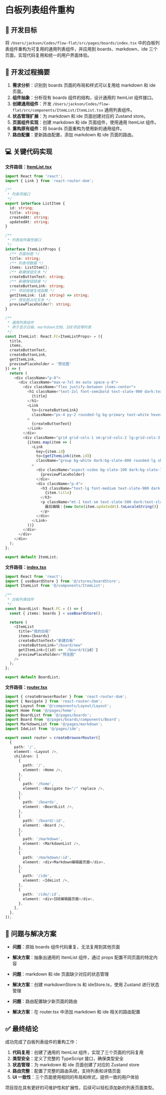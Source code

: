 # 白板列表组件重构

## 🎯 开发目标

将 `/Users/jackson/Codes/flow-flat/src/pages/boards/index.tsx` 中的白板列表组件重构为可复用的通用列表组件，并应用到 boards、markdown、ide 三个页面，实现代码复用和统一的用户界面体验。

## 📝 开发过程摘要

1. **需求分析**：识别到 boards 页面的布局和样式可以复用给 markdown 和 ide 页面。
2. **组件抽象**：分析现有 boards 组件的结构，设计通用的 ItemList 组件接口。
3. **创建通用组件**：开发 `/Users/jackson/Codes/flow-flat/src/components/ItemList/ItemList.tsx` 通用列表组件。
4. **状态管理扩展**：为 markdown 和 ide 页面创建对应的 Zustand store。
5. **页面组件实现**：创建 markdown 和 ide 页面组件，使用通用 ItemList 组件。
6. **重构原有组件**：将 boards 页面重构为使用新的通用组件。
7. **路由配置**：更新路由配置，添加 markdown 和 ide 页面的路由。

## 💻 关键代码实现

**文件路径：[ItemList.tsx](https://github.com/JacksonHe04/flow-flat/tree/main/src/components/ItemList/ItemList.tsx)**

```typescript
import React from 'react';
import { Link } from 'react-router-dom';

/**
 * 列表项接口
 */
export interface ListItem {
  id: string;
  title: string;
  createdAt: string;
  updatedAt: string;
}

/**
 * 列表组件属性接口
 */
interface ItemListProps {
  /** 页面标题 */
  title: string;
  /** 列表项数据 */
  items: ListItem[];
  /** 新建按钮文本 */
  createButtonText: string;
  /** 新建按钮链接 */
  createButtonLink: string;
  /** 项目链接生成函数 */
  getItemLink: (id: string) => string;
  /** 预览图占位文本 */
  previewPlaceholder?: string;
}

/**
 * 通用列表组件
 * 用于显示白板、markdown文档、IDE项目等列表
 */
const ItemList: React.FC<ItemListProps> = ({
  title,
  items,
  createButtonText,
  createButtonLink,
  getItemLink,
  previewPlaceholder = '预览图'
}) => {
  return (
    <div className="p-8">
      <div className="max-w-7xl mx-auto space-y-8">
        <div className="flex justify-between items-center">
          <h1 className="text-2xl font-semibold text-slate-900 dark:text-white">
            {title}
          </h1>
          <Link
            to={createButtonLink}
            className="px-4 py-2 rounded-lg bg-primary text-white hover:bg-primary/90 transition-colors duration-200"
          >
            {createButtonText}
          </Link>
        </div>
        <div className="grid grid-cols-1 sm:grid-cols-2 lg:grid-cols-3 xl:grid-cols-4 gap-6">
          {items.map(item => (
            <Link
              key={item.id}
              to={getItemLink(item.id)}
              className="group bg-white dark:bg-slate-800 rounded-lg shadow-md overflow-hidden transition-all duration-200 hover:shadow-lg hover:scale-[1.02] border border-slate-200 dark:border-slate-700"
            >
              <div className="aspect-video bg-slate-100 dark:bg-slate-700 flex items-center justify-center text-slate-400 dark:text-slate-500">
                {previewPlaceholder}
              </div>
              <div className="p-4">
                <h3 className="text-lg font-medium text-slate-900 dark:text-white group-hover:text-primary transition-colors duration-200">
                  {item.title}
                </h3>
                <p className="mt-1 text-sm text-slate-500 dark:text-slate-400">
                  最后编辑：{new Date(item.updatedAt).toLocaleString()}
                </p>
              </div>
            </Link>
          ))}
        </div>
      </div>
    </div>
  );
};

export default ItemList;
```

**文件路径：[index.tsx](https://github.com/JacksonHe04/flow-flat/tree/main/src/pages/boards/index.tsx)**

```typescript
import React from 'react';
import { useBoardStore } from '@/stores/boardStore';
import ItemList from '@/components/ItemList';
    
/**
 * 白板列表组件
 */
const BoardList: React.FC = () => {
  const { items: boards } = useBoardStore();

  return (
    <ItemList
      title="我的白板"
      items={boards}
      createButtonText="新建白板"
      createButtonLink="/board/new"
      getItemLink={(id) => `/board/${id}`}
      previewPlaceholder="预览图"
    />
  );
};

export default BoardList;
```

**文件路径：[router.tsx](https://github.com/JacksonHe04/flow-flat/tree/main/src/utils/router.tsx)**

```typescript
import { createBrowserRouter } from 'react-router-dom';
import { Navigate } from 'react-router-dom';
import Layout from '@/components/Layout/Layout';
import Home from '@/pages/home';
import BoardList from '@/pages/boards';
import Board from '@/pages/boards/components/Board';
import MarkdownList from '@/pages/markdown';
import IdeList from '@/pages/ide';

export const router = createBrowserRouter([
  {
    path: '/',
    element: <Layout />,
    children: [
      {
        path: '/',
        element: <Home />,
      },
      {
        path: '/home',
        element: <Navigate to="/" replace />,
      },
      {
        path: '/boards',
        element: <BoardList />,
      },
      {
        path: '/board/:id',
        element: <Board />,
      },
      {
        path: '/markdown',
        element: <MarkdownList />,
      },
      {
        path: '/markdown/:id',
        element: <div>Markdown编辑器页面</div>,
      },
      {
        path: '/ide',
        element: <IdeList />,
      },
      {
        path: '/ide/:id',
        element: <div>IDE编辑器页面</div>,
      },
    ],
  },
]);
```

## 🐛 问题与解决方案

- **问题**：原始 boards 组件代码重复，无法复用到其他页面
- **解决方案**：抽象出通用的 ItemList 组件，通过 props 配置不同页面的特定内容

- **问题**：markdown 和 ide 页面缺少对应的状态管理
- **解决方案**：创建 markdownStore.ts 和 ideStore.ts，使用 Zustand 进行状态管理

- **问题**：路由配置缺少新页面的路由
- **解决方案**：在 router.tsx 中添加 markdown 和 ide 相关的路由配置

## ✅ 最终结论

成功完成了白板列表组件的重构工作：

1. **代码复用**：创建了通用的 ItemList 组件，实现了三个页面的代码复用
2. **类型安全**：定义了完整的 TypeScript 接口，确保类型安全
3. **状态管理**：为 markdown 和 ide 页面创建了对应的 Zustand store
4. **路由完整**：配置了完整的路由系统，支持列表和详情页面
5. **UI 一致性**：三个页面使用相同的布局和样式，提供一致的用户体验

项目现在具有更好的可维护性和扩展性，后续可以轻松添加新的列表页面类型。